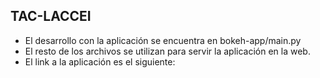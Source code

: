 ## TAC-LACCEI

- El desarrollo con la aplicación se encuentra en bokeh-app/main.py<br />
- El resto de los archivos se utilizan para servir la aplicación en la web.<br />
- El link a la aplicación es el siguiente: 
